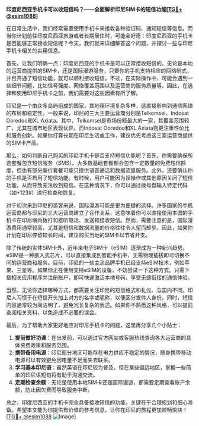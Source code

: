 **印度尼西亚手机卡可以收短信吗？——全面解析印尼SIM卡的短信功能[[TG💪+ @esim1088](https://t.me/s/esim1088)]**

在日常生活中，我们经常需要使用手机卡来接收各种验证码、通知短信等信息。而当你计划前往印度尼西亚旅游或者长期居住时，可能会好奇：印度尼西亚的手机卡是否能够正常接收短信呢？今天，我们就来详细解答这个问题，并探讨一些与印尼手机卡相关的实用信息。

首先，让我们明确一点：印度尼西亚的手机卡是可以正常接收短信的。无论是本地的运营商提供的SIM卡，还是国际漫游服务，只要你的手机支持相应的网络制式，并且开通了短信功能，就可以顺利接收短信。不过，在实际操作中，可能会遇到一些细节问题，比如信号强度、网络覆盖范围以及运营商的服务质量等。因此，在选择和使用印尼手机卡之前，我们需要对这些因素有所了解。

印尼是一个由众多岛屿组成的国家，其地理环境复杂多样，这直接影响到通信网络的布局和稳定性。一般来说，印尼的三大主要运营商分别是Telkomsel、Indosat Ooredoo和XL Axiata。其中，Telkomsel是市场份额最大的一家，其覆盖范围较广，尤其在城市地区表现优异。而Indosat Ooredoo和XL Axiata则更注重性价比和服务创新。如果你打算长期在印尼生活或工作，建议优先考虑这三家运营商提供的SIM卡产品。

那么，如何判断自己购买的印尼手机卡是否支持短信功能呢？首先，你需要确保所选套餐包含短信服务（SMS）。大多数基础套餐都会包含一定数量的免费短信额度，但也有部分廉价套餐可能只提供语音通话和数据流量服务。此外，还要确认你的手机是否启用了短信功能。有时候，用户可能因为误操作或其他原因关闭了短信功能，从而导致无法收到短信。在这种情况下，你可以通过拨号盘输入特定代码（如*123#）进行检查和恢复。

对于初次来到印尼的游客来说，国际漫游可能是更为便捷的选择。许多国家的手机运营商都与印尼的三大运营商建立了合作关系，这意味着你可以直接使用本国的手机卡在印尼境内拨打和接听电话、发送和接收短信。然而，需要注意的是，国际漫游费用通常较高，尤其是短信和数据流量的价格往往令人望而却步。因此，如果你计划在印尼停留较长时间，建议购买当地的SIM卡以节省开支。

除了传统的实体SIM卡外，近年来电子SIM卡（eSIM）逐渐成为一种新兴趋势。eSIM是一种嵌入式芯片，可以直接集成到智能手机中，无需物理插拔即可切换不同的运营商和服务。目前，印尼的一些主流品牌手机已经支持eSIM技术，例如苹果、三星等。如果你正在使用支持eSIM的设备，不妨尝试一下这种方式。只需下载相关应用程序并注册账户，即可快速激活本地号码，享受无缝衔接的通信体验。

当然，无论你选择哪种方式，都需要关注印尼的短信格式和礼仪。与国内不同，印尼人习惯于在短信开头加上对方的名字或昵称，以便区分发件人身份。同时，短信内容通常较为简洁明了，避免冗长复杂的表述。如果你不熟悉这种风格，可以提前查阅相关资料，以免造成不必要的误会。

最后，为了帮助大家更好地应对印尼手机卡的问题，这里再分享几个小贴士：

1. **提前做好功课**：在出发前，可以通过官方网站或客服热线查询各大运营商的具体资费政策和服务范围。
2. **携带备用电源**：印尼部分地区可能存在电力供应不稳定的情况，随身携带移动电源可以有效避免因电量不足而失去联系。
3. **学习基本印尼语**：虽然英语在印尼较为普及，但在某些偏远地区，掌握一些简单的印尼语短句将有助于沟通交流。
4. **定期检查余额**：无论是使用本地SIM卡还是国际漫游，都需要定期查看账户余额，防止因欠费而导致服务中断。

总之，印度尼西亚的手机卡完全具备接收短信的功能，关键在于合理规划和细心准备。希望本文能为你提供有价值的参考信息，让你在印尼的旅程更加顺畅愉快！[[TG💪+ @esim1088](https://t.me/s/esim1088) ![Image](https://i.postimg.cc/4NQfJmqS/Snipaste-2025-05-13-00-14-12.png)]